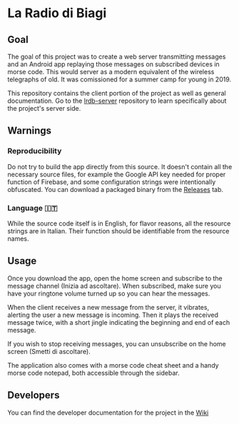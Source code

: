# La Radio di Biagi

## Goal
The goal of this project was to create a web server transmitting messages and an Android app replaying those messages on subscribed devices in morse code. This would server as a modern equivalent of the wireless telegraphs of old. It was comissioned for a summer camp for young in 2019.

This repository contains the client portion of the project as well as general documentation. Go to the [lrdb-server](https://github.com/lunakv/lrdb-server) repository to learn specifically about the project's server side.

## Warnings
### Reproducibility
Do not try to build the app directly from this source. It doesn't contain all the necessary source files, for example the Google API key needed for proper function of Firebase, and some configuration strings were intentionally obfuscated. You can download a packaged binary from the [Releases](https://github.com/lunakv/lrdb-client/releases) tab.

### Language 🇮🇹
While the source code itself is in English, for flavor reasons, all the resource strings are in Italian. Their function should be identifiable from the resource names.

## Usage
Once you download the app, open the home screen and subscribe to the message channel (Inizia ad ascoltare). When subscribed, make sure you have your ringtone volume turned up so you can hear the messages.

When the client receives a new message from the server, it vibrates, alerting the user a new message is incoming. Then it plays the received message twice, with a short jingle indicating the beginning and end of each message.

If you wish to stop receiving messages, you can unsubscribe on the home screen (Smetti di ascoltare).

The application also comes with a morse code cheat sheet and a handy morse code notepad, both accessible through the sidebar.

## Developers
You can find the developer documentation for the project in the [Wiki](https://github.com/lunakv/lrdb-client/wiki)
